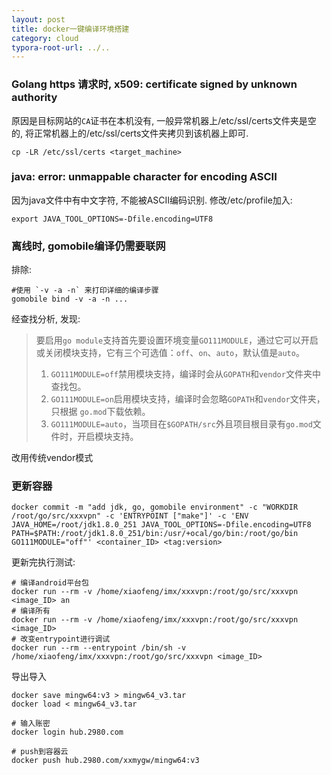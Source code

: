 ```yaml
---
layout: post
title: docker一键编译环境搭建
category: cloud
typora-root-url: ../..
---
```


### Golang https 请求时, x509: certificate signed by unknown authority

原因是目标网站的`CA`证书在本机没有, 一般异常机器上/etc/ssl/certs文件夹是空的, 将正常机器上的/etc/ssl/certs文件夹拷贝到该机器上即可.

```shell
cp -LR /etc/ssl/certs <target_machine>
```

### java: error: unmappable character for encoding ASCII

因为java文件中有中文字符, 不能被ASCII编码识别. 修改/etc/profile加入:

```shell
export JAVA_TOOL_OPTIONS=-Dfile.encoding=UTF8
```

### 离线时, gomobile编译仍需要联网

排除: 

```shell
#使用 `-v -a -n` 来打印详细的编译步骤
gomobile bind -v -a -n ...
```

经查找分析, 发现:

> 要启用`go module`支持首先要设置环境变量`GO111MODULE`，通过它可以开启或关闭模块支持，它有三个可选值：`off`、`on`、`auto`，默认值是`auto`。
> 
> 1. `GO111MODULE=off`禁用模块支持，编译时会从`GOPATH`和`vendor`文件夹中查找包。
> 2. `GO111MODULE=on`启用模块支持，编译时会忽略`GOPATH`和`vendor`文件夹，只根据 `go.mod`下载依赖。
> 3. `GO111MODULE=auto`，当项目在`$GOPATH/src`外且项目根目录有`go.mod`文件时，开启模块支持。

改用传统vendor模式

### 更新容器

```shell
docker commit -m "add jdk, go, gomobile environment" -c "WORKDIR /root/go/src/xxxvpn" -c 'ENTRYPOINT ["make"]' -c 'ENV JAVA_HOME=/root/jdk1.8.0_251 JAVA_TOOL_OPTIONS=-Dfile.encoding=UTF8  PATH=$PATH:/root/jdk1.8.0_251/bin:/usr/+ocal/go/bin:/root/go/bin GO111MODULE="off"' <container_ID> <tag:version>
```

更新完执行测试:

```shell
# 编译android平台包
docker run --rm -v /home/xiaofeng/imx/xxxvpn:/root/go/src/xxxvpn <image_ID> an
# 编译所有
docker run --rm -v /home/xiaofeng/imx/xxxvpn:/root/go/src/xxxvpn <image_ID>
# 改变entrypoint进行调试
docker run --rm --entrypoint /bin/sh -v /home/xiaofeng/imx/xxxvpn:/root/go/src/xxxvpn <image_ID>
```

导出导入

```shell
docker save mingw64:v3 > mingw64_v3.tar
docker load < mingw64_v3.tar

# 输入账密
docker login hub.2980.com

# push到容器云
docker push hub.2980.com/xxmygw/mingw64:v3
```
